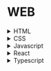 # WEB
<details>
<summary> HTML </summary>
<div markdown="1">   

<details>
<summary>  </summary>
<div markdown="1">   

</div>
</details>



</div>
</details>

<details>
<summary> CSS </summary>
<div markdown="1">   

</div>
</details>

<details>
<summary> Javascript </summary>
<div markdown="1">   

</div>
</details>

<details>
<summary> React </summary>
<div markdown="1">   

<details>
<summary> OT-리액트 </summary>
<div markdown="1">  

### React  
모바일 App처럼 새로고침없이 스무스하게 웹앱을 만들어줌 대표적으로 instagram

- 장점:  
    - 앱처럼 만들었기 때문에 모바일앱으로 발행이 쉬움
    - 앱처럼 뛰어난 UX
    - 일반적인 웹사이트보다 비즈니스적 강점을 가지고 있다.
- 단점:
    - 문법이 조금 어렵다

### 선수지식  
- Javascript 
- html
- css
</div>
</details>

<details>
<summary> 1강 설치 및 셋팅 </summary>
<div markdown="1">   

1. Node.js를 설치(Mac)
```shell
/usr/bin/ruby -e "$(curl -fsSL https://raw.githubusercontent.com/Homebrew/install/master/install)"
```

```shell
brew update
brew install node
node -v 
npm -v
brew install yarn --ignore-dependencies
yarn -v
```

2. 폴더 생성 후 필요한 파일들을 전부 설치해주는 npx 명령어 사용 -> node js를 설치하면 사용가능핟. 
```shell
npx create-react-app "Project_name"
```
3. 만들어 놓은 프로젝트로 이동 후 미리보기 띄우기 
(크롬 설치 필수)
```shell
npm start 
```
4. 추가 폴더 정보
- node_modules :라이브러리 저장소
- public : static 파일들 보관함
- src : 소스코드 보관함 (실질적으로 여기파일들로 코딩함)
- package.json : 설치한 라이브러리 목록

</div>
</details>


<details>
<summary>2강 JSX 사용법  </summary>
<div markdown="1">   

리액트에서는 HTML 대신에 JSX를 사용하여야 한다.

1. 블로그 navbar만들기
```javascript
import logo from './logo.svg';
import './App.css';

function App() {
  return (
    <div className="App">
      
    </div>
  );
}
export default App;

```
### App.css파일에서 아래코드를 삽입

```javascript
body {
  font-family: 
  'nanumsquare';
}

.black-nav{
  background: black;
  width: 100%;
  display: flex;
  color: white;
  padding: 20px;
  font-weight: 600;
  font-size: 20px;
}
```

2. 데이터 바운딩 

서버에서 받은 데이터 -> 자바스크립트 -> HTML로 바꾸는 데이터 바운딩을 
리액트에서는 쉽게 할 수 있다

### 바꾸고자 하는 곳에 
```javascript
{ "변수명,함수 등" }
```
### 이미지 넣는법
```javascript
//원하는 이미지를 import 
import logo from './logo.svg';

<img src={ logo } />
// import한 이미지를 {}안에 삽입
```

3. JSX에서 style 속성 삽입

style속성은 {} 안에 오브젝트 형식으로 넣어줘야 함

```javascript
<div style={{color : 'blue', fontSize : '30px'}} > </div>
```

</div>
</details>

<details>
<summary> 3강 변수를 담는 새로운 방법 state </summary>
<div markdown="1">   

1. 글 목록만들기

### App.js파일에 코드 추가 삽입

```javascript
<div className = "list">
        <h3>{ hello }</h3>
        <p>5월 11일 발행</p>
        <hr/>
      </div>
```

### App.css파일에 코드 추가 사입

```javascript
.list{
  margin-top: 30px;
  text-align: left;
  padding-left: 20px;
  padding-right: 20px;
}
```

## 변수를 저장할 수 있는 또 하나의 방법 state

### App.js파일에 제일 상단에 import 코드 추가삽입

```javascript
import React, { useState } from 'react';
// useState 내장함수 사용
```

### useState를 사용하여 변수저장

```javascript
let [글제목, 글제목변경] = useState('Hello React');
// 위 함수를 실행하면 2개의 원소를 가진 리스트를 반환 Return [a,b] 
// a = 'Hello React'가 저장
// b =  Hello React state를 정정해주는 함수
// 여러개의 데이터를 리스트타입으로 전달도 가능하다
```    

### State를 쓰는 이유 ?
- 웹을 app처럼 동작하게 하기 위해서
- state는 변경되면 HTML이 자동으로 렌더링이 된다.
- 일반변수는 새로고침이 되어야 렌더링이 된다.
- 바뀌지않는 부분은 변수 수시로 바뀌는 부분은 state를 사용한다.

**새로고침없이 스무스하게 재렌더링이 되려면 state를 사용해야한다**


<details>
<summary> App.js </summary>
<div markdown="1">   

```javascript
import React, { useState } from 'react';
import logo from './logo.svg';
import poketmon from './test.jpg';
import './App.css';

function App() {
  let [글제목, 글제목변경] = useState(['새로고침 없이','스무스하게 렌더링하려면', 'state 사용하자' ]);

  return (
    <div className="App">
      <div className ='black-nav'>
        <div style={{color : 'blue', fontSize : '30px'}} >Test Blog</div>
      </div>
      <img src={ poketmon } />
      <div className = "list">
        <h3>{ 글제목[0] }</h3>
        <p>5월 11일 발행</p>
        <hr/>
      </div>

      <div className = "list">
        <h3>{ 글제목[1] }</h3>
        <p>5월 12일 발행</p>
        <hr/>
      </div>

      <div className = "list">
        <h3>{ 글제목[2] }</h3>
        <p>5월 13일 발행</p>
        <hr/>
      </div>     
    </div>
  );
}
export default App;
```

</div>
</details>

</div>
</details>


<details>
<summary>4강 리액트 버튼 핸들러 장착 </summary>
<div markdown="1">   

### WARING 메시지가 보기싫다면  App.js파일 가장 윗 부분에 다음 주석 삽입

```javascript
/* eslint-disable */
```    

1. 좋아요 버튼 만들기

```javascript
<span>🥰</span> 0
//span 태그를 클릭했을 시 카운터를 증가시켜야 함
```    
### onClick을 이용
```javascript
<span onClick = { 함수() }>🥰</span> 0
// 함수를 정의해야 함
<span onClick = { ()=>{} }>🥰</span> 0
// 함수를 정의하기 싫을 때
``` 

### Click할 때마다 카운터를 증가
state를 이용하여 카운터를 증가  
state변경함수 사용

```javascript
let [카운트, 카운트변경] = useState(0);
<span onClick = { ()=>{카운트변경(카운트+1)} }>🥰</span> {카운트}
// state를 변경하려면 state변경 함수를 이용한다!
```    

<details>
<summary> App.js </summary>
<div markdown="1">   

```javascript
/* eslint-disable */
import React, { useState } from 'react';
import logo from './logo.svg';
import poketmon from './test.jpg';
import './App.css';

function App() {
  let [글제목, 글제목변경] = useState(['새로고침 없이','스무스하게 렌더링하려면', 'state 사용하자' ]);
  let [카운트, 카운트변경] = useState(0);
  return (
    <div className="App">
      <div className ='black-nav'>
        <div style={{color : 'blue', fontSize : '30px'}} >Test Blog</div>
      </div>
      <img src={ poketmon } />
      <div className = "list">
        <h3>{ 글제목[0] } <span onClick = { ()=>{카운트변경(카운트+1)} }>🥰</span> {카운트}</h3>
        <p>5월 11일 발행</p>
        <hr/>
      </div>

      <div className = "list">
        <h3>{ 글제목[1] }</h3>
        <p>5월 12일 발행</p>
        <hr/>
      </div>

      <div className = "list">
        <h3>{ 글제목[2] }</h3>
        <p>5월 13일 발행</p>
        <hr/>
      </div>   
    </div>
  );
}

export default App;

```

</div>
</details> <!-- App.js -->

</div>
</details>  <!-- 4강 -->


<details>
<summary> 5강 원하는대로 State를 변경 </summary>
<div markdown="1">   

1. 버튼을 클릭해서 제목을 변경하는 법


### 함수정의
```javascript
function 제목변경(){
  var newArr = [...글제목]; //deep copy
  newArr[0]= "변경해버리기"
  글제목변경(newArr)
  //직접수정이 아니라 딥카피를 이용하여 변경하면 손쉽게 변경이 가능하다. (call by reference)

  // 하드코딩 방법 - > 글제목변경(글제목 ['State를 변경해서 ','글 제목을 ', '변경해보자'] )
  // 사용시 초기 설정값 포멧을 그대로 넣어주는게 뽀인트입니당
}
// onClick 함수에 넣을 함수정의
``` 
### App.js파일 수정
```javascript
<button onClick={ 제목변경 }> 눌러주세용 </button>
//함수에 이름을 넣을때는 소괄호를 빼고 넣어줘야 함!!
```    

### 순서
1. state 카피본 생성 (깊은복사)
2. 수정사항을 카피본에 저장
3. 변경함수에 카피본 넣기

<details>
<summary> App.js</summary>
<div markdown="1">   

```javascript
/* eslint-disable */
import React, { useState } from 'react';
import logo from './logo.svg';
import poketmon from './test.jpg';
import './App.css';

function App() {
  let [글제목, 글제목변경] = useState(['새로고침 없이','스무스하게 렌더링하려면', 'state 사용하자' ]);
  let [카운트, 카운트변경] = useState(0);

  function 제목변경(){
    var newArr = [...글제목]; //deep copy
    newArr[0]= "변경해버리기"
    글제목변경(newArr)
  }
  
  
  return (
    <div className="App">
      <div className ='black-nav'>
        <div style={{color : 'blue', fontSize : '30px'}} >Test Blog</div>
      </div>
      <img src={ poketmon } />
      <div className = "list">
      <button onClick={ 제목변경 }> 눌러주세용 </button>
        <h3>{ 글제목[0] } <span onClick = { ()=>{카운트변경(카운트+1)} }>🥰</span> {카운트}</h3>
        <p>5월 11일 발행</p>
        <hr/>
      </div>

      <div className = "list">
        <h3>{ 글제목[1] }</h3>
        <p>5월 12일 발행</p>
        <hr/>
      </div>

      <div className = "list">
        <h3>{ 글제목[2] }</h3>
        <p>5월 13일 발행</p>
        <hr/>
      </div> 
    </div>
  );
}
export default App;
```
</div>
</details>

</div>
</details>  <!-- 5강 -->


<details>
<summary> 6강 Componet를 이용하여 UI만들기 </summary>
<div markdown="1"> 



</div>
</details> <!-- 6강 -->




</div>
</details>  <!-- 리액트 정리 -->


<details>
<summary> Typescript </summary>
<div markdown="1">   

</div>
</details>



<!-- <details>
<summary>  </summary>
<div markdown="1">   

</div>
</details> -->